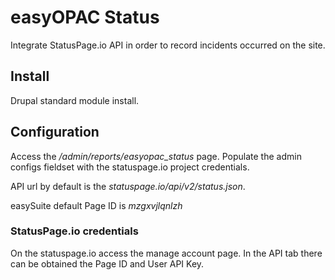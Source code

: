 # easyOPAC Status
Integrate StatusPage.io API in order to record incidents occurred on the site.

## Install
Drupal standard module install.

## Configuration
Access the _/admin/reports/easyopac_status_ page. Populate the admin configs fieldset with the statuspage.io project credentials.

API url by default is the _statuspage.io/api/v2/status.json_.

easySuite default Page ID is _mzgxvjlqnlzh_

### StatusPage.io credentials
On the statuspage.io access the manage account page. In the API tab there can be obtained the Page ID and User API Key. 
